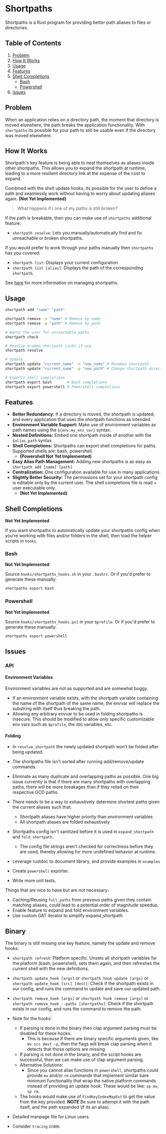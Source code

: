 # Shortpaths

Shortpaths is a Rust program for providing better path aliases to files or directories.

## Table of Contents
1. [Problem](#problem)
2. [How It Works](#how-it-works)
3. [Usage](#usage)
4. [Features](#features)
5. [Shell Completions](#shell-completions)
    - [Bash](#bash)
    - [Powershell](#powershell)
6. [Issues](#issues)

## Problem

When an application relies on a directory path, the moment that directory is moved elsewhere,
the path breaks the application functionality. With `shortpaths` its possible for your
path to still be usable even if the directory was moved elsewhere.

## How It Works

Shortpath's key feature is being able to nest themselves as aliases inside other shortpaths.
This allows you to expand the shortpath at runtime, leading to a more resilient directory link
at the expense of the cost to expand.

Combined with the shell update hooks, its possible for the user to define a path and seamlessly
work without having to worry about updating aliases again. **(Not Yet Implemented)**

> What happens if I one of my paths is still broken?

If the path is breakable, then you can make use of `shortpaths` additional feature:
- `shortpath resolve`: Lets you manually/automatically find and fix unreachable or broken shortpaths.

If you would prefer to work through your paths manually then `shortpaths` has you covered:
- `shortpath list`: Displays your current configuration
- `shortpath list [alias]`: Displays the path of the corresponding `shortpath`.

See [here](#usage) for more information on managing shortpaths.

## Usage

```bash
shortpath add "name" "path"

shortpath remove -n "name" # Remove by name
shortpath remove -p "path" # Remove by path

# Warns the user for unreachable paths
shortpath check

# Resolve broken shortpath links if any
shortpath resolve

# Update
shortpath update "current_name" -n "new_name" # Renames shortpath
shortpath update "current_name" -p "new_path" # Change shortpath directory

# Exports shell completions
shortpath export bash       # Bash completions
shortpath export powershell # Powershell completions
```

## Features

- **Better Redundancy:** If a directory is moved, the shortpath is updated, and every application that uses the shortpath functions as intended.
- **Environment Variable Support:** Make use of environment variables as path names using the `${env:my_env_var}` syntax.
- **Nested Definitions:** Embed one shortpath inside of another with the `$alias_path` syntax.
- **Shell Completions:** Shortpaths can export shell completions for paths. Supported shells are: bash, powershell.
    - **(Powershell Not Yet Implemented)**
- **Easy Alias Path Management:** Adding new shortpaths is as easy as `shortpath add [name] [path]`
- **Centralization:** One configuration available for use in many applications.
- **Slightly Better Security:** The permissions set for your shortpath config is editable only by the current user.
    The shell completions file is read + user executable only.
    - **(Not Yet Implemented)**

## Shell Completions

**Not Yet Implemented**

If you want shortpaths to automatically update your shortpaths config when
you're working with files and/or folders in the shell, then load the
helper scripts in `hooks`.

### Bash

**Not Yet Implemented**

Source `hooks/shortpaths_hooks.sh` in your `.bashrc`. Or if you'd prefer to generate these manually:

```bash
shortpaths export bash
```

### Powershell

**Not Yet Implemented**

Source `hooks/shortpaths_hooks.ps1` in your `$profile`. Or if you'd prefer to generate these manually:

```bash
shortpaths export powershell
```

## Issues

### API

#### Environment Variables

Environment variables are not as supported and are somewhat buggy.

- If an environment variable exists, with the shortpath variable containing the name of
    the shortpath of the same name, the envvar will replace the substring with itself
    thus breaking the path.
- Allowing any arbitrary envvar to be used in folding shortpaths is insecure.
    This should be modified to allow only specific customizable env vars such as
    `$profile`, the `XDG` variables, etc.

#### Folding

- In `resolve_shortpath` the newly updated shortpath won't be folded after being updated.
- The shortpaths file isn't sorted after running add/remove/update commands.

- Eliminate as many duplicate and overlapping paths as possible.
    One big issue currently is that if there are many shortpaths with overlapping paths,
    there will be more breakages than if they relied on their respective GCD paths.

- There needs to be a way to exhaustively determine shortest paths given the current aliases such that:
    - Shortpath aliases have higher priority than environment variables
    - All shortpath aliases are folded exhaustively

- Shortpaths config isn't sanitized before it is used in `expand_shortpath` and `fold_shortpath`.
    - The config file strings aren't checked for correctness before they are used,
        thereby allowing for more undefined behavior at runtime.
- Leverage rustdoc to document library, and provide examples in `examples`
- Create `powershell` exporter.
- Write more unit tests.

Things that are nice to have but are not necessary:

- Caching/Reusing `full_paths` from previous paths given they
    contain matching aliases, could lead to a potential order of magnitude speedup.
- Enable feature to expand and fold environment variables.
- Use custom GAT iterator to simplify expand_shortpath

## Binary

The binary is still missing one key feature, namely the update and remove hooks:

- `shortpath refresh`: Platform specific.
    Unsets all shortpath variables for the platform (bash, powershell), sets them again, and then refreshes the current shell
    with the new definitions.
- `shortpath update_hook [args]`
    or `shortpath hook update [args]`
    or `shortpath update_hook [src] [dest]`:
    Check if the shortpath exists in our config, and runs the command to update and save our updated path.
- `shortpath remove_hook [args]`
    or `shortpath hook remove [args]`
    or `shortpath remove_hook --paths [shortpaths]`:
    Check if the shortpath exists in our config, and runs the command to remove the path.
- Note for the hooks:
    - If parsing is done in the binary then clap argument parsing must be disabled for these hooks.
        - This is because if there are binary specific arguments given, like `mv src dest -p`,
            then the flags will break clap parsing when it detects that those options are missing
    - If parsing is not done in the binary, and the script hooks are successful, then
        we can make use of clap argument parsing.
    - Alternative Solutions:
        - Since you cannot alias functions in `powershell`,
            shortpaths could provide `mv` and/or `rm` commands that implement similar bare minimum
            functionality that wrap the native platform commands instead of providing an update hook.
            These would be like: `sp mv`, `sp rm`.
    - The hooks would make use of `FindKeyIndexMapExt` to get the value from the key provided.
        **NOTE** Be sure to attempt it with the path itself, and the path expanded (if its an alias).

- Detailed manpage file for Linux users.

- Consider `tracing` crate.
